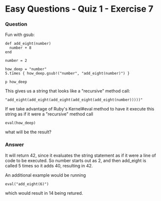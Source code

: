 # Easy Questions - Quiz 1 - Exercise 7

### Question

Fun with gsub:

```
def add_eight(number)
  number + 8
end

number = 2

how_deep = "number"
5.times { how_deep.gsub!("number", "add_eight(number)") }

p how_deep
```

This gives us a string that looks like a "recursive" method call:

```
"add_eight(add_eight(add_eight(add_eight(add_eight(number)))))"
```

If we take advantage of Ruby's Kernel#eval method to have it execute this string as if it were a "recursive" method call

```
eval(how_deep)
```

what will be the result?

### Answer
It will return 42, since it evaluates the string statement as if it were a line of code to be executed. So number starts out as 2, and then add_eight is called 5 times so it adds 40, resulting in 42.

An additional example would be running

```
eval("add_eight(6)")
```

which would result in 14 being retured.